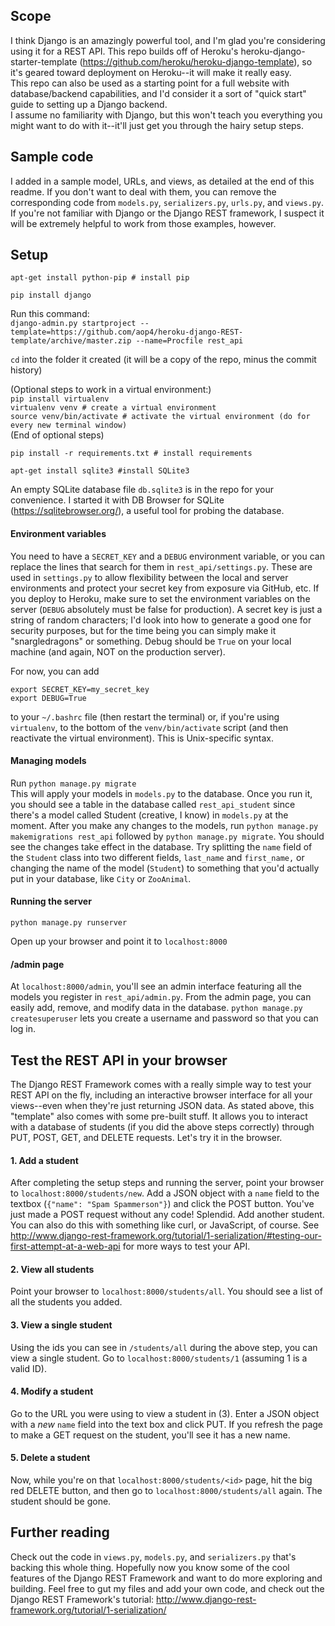 ## Scope
I think Django is an amazingly powerful tool, and I'm glad you're considering using it for a REST API. This repo builds off of Heroku's heroku-django-starter-template (https://github.com/heroku/heroku-django-template), so it's geared toward deployment on Heroku--it will make it really easy.  
This repo can also be used as a starting point for a full website with database/backend capabilities, and I'd consider it a sort of "quick start" guide to setting up a Django backend.  
I assume no familiarity with Django, but this won't teach you everything you might want to do with it--it'll just get you through the hairy setup steps.  

## Sample code
I added in a sample model, URLs, and views, as detailed at the end of this readme. If you don't want to deal with them, you can remove the corresponding code from `models.py`, `serializers.py`, `urls.py`, and `views.py`. If you're not familiar with Django or the Django REST framework, I suspect it will be extremely helpful to work from those examples, however.


## Setup

`apt-get install python-pip # install pip`  

`pip install django`  

Run this command:  
`django-admin.py startproject --template=https://github.com/aop4/heroku-django-REST-template/archive/master.zip --name=Procfile rest_api`

`cd` into the folder it created (it will be a copy of the repo, minus the commit history)

(Optional steps to work in a virtual environment:)  
`pip install virtualenv`  
`virtualenv venv # create a virtual environment`  
`source venv/bin/activate # activate the virtual environment (do for every new terminal window)`  
(End of optional steps)  

`pip install -r requirements.txt # install requirements`  

`apt-get install sqlite3 #install SQLite3`  

An empty SQLite database file `db.sqlite3` is in the repo for your convenience. I started it with DB Browser for SQLite  (https://sqlitebrowser.org/), a useful tool for probing the database. 

#### Environment variables

You need to have a `SECRET_KEY` and a `DEBUG` environment variable, or you can replace the lines that search for them in `rest_api/settings.py`. These are used in `settings.py` to allow flexibility between the local and server environments and protect your secret key from exposure via GitHub, etc. If you deploy to Heroku, make sure to set the environment variables on the server (`DEBUG` absolutely must be false for production). A secret key is just a string of random characters; I'd look into how to generate a good one for security purposes, but for the time being you can simply make it "snargledragons" or something. Debug should be `True` on your local machine (and again, NOT on the production server).  

For now, you can add  
```
export SECRET_KEY=my_secret_key
export DEBUG=True
```  
to your `~/.bashrc` file (then restart the terminal) or, if you're using `virtualenv`, to the bottom of the `venv/bin/activate` script (and then reactivate the virtual environment). This is Unix-specific syntax.  

#### Managing models  

Run `python manage.py migrate`  
This will apply your models in `models.py` to the database. Once you run it, you should see a table in the database called `rest_api_student` since there's a model called Student (creative, I know) in `models.py` at the moment. After you make any changes to the models, run `python manage.py makemigrations rest_api` followed by `python manage.py migrate`. You should see the changes take effect in the database. Try splitting the `name` field of the `Student` class into two different fields, `last_name` and `first_name,` or changing the name of the model (`Student`) to something that you'd actually put in your database, like `City` or `ZooAnimal`.

#### Running the server  

`python manage.py runserver`

Open up your browser and point it to `localhost:8000`

#### /admin page

At `localhost:8000/admin`, you'll see an admin interface featuring all the models you register in `rest_api/admin.py`. From the admin page, you can easily add, remove, and modify data in the database. `python manage.py createsuperuser` lets you create a username and password so that you can log in.


## Test the REST API in your browser

The Django REST Framework comes with a really simple way to test your REST API on the fly, including an interactive browser interface for all your views--even when they're just returning JSON data.
As stated above, this "template" also comes with some pre-built stuff. It allows you to interact with a database of students (if you did the above steps correctly) through PUT, POST, GET, and DELETE requests. Let's try it in the browser.

#### 1. Add a student  
After completing the setup steps and running the server, point your browser to `localhost:8000/students/new`. Add a JSON object with a `name` field to the textbox (`{"name": "Spam Spammerson"}`) and click the POST button. You've just made a POST request without any code! Splendid. Add another student.
You can also do this with something like curl, or JavaScript, of course. See http://www.django-rest-framework.org/tutorial/1-serialization/#testing-our-first-attempt-at-a-web-api for more ways to test your API.

#### 2. View all students
Point your browser to `localhost:8000/students/all`. You should see a list of all the students you added.

#### 3. View a single student
Using the ids you can see in `/students/all` during the above step, you can view a single student. Go to `localhost:8000/students/1` (assuming 1 is a valid ID).

#### 4. Modify a student
Go to the URL you were using to view a student in (3). Enter a JSON object with a *new* `name` field into the text box and click PUT. If you refresh the page to make a GET request on the student, you'll see it has a new name.

#### 5. Delete a student
Now, while you're on that `localhost:8000/students/<id>` page, hit the big red DELETE button, and then go to `localhost:8000/students/all` again. The student should be gone.

## Further reading
Check out the code in `views.py`, `models.py`, and `serializers.py` that's backing this whole thing.
Hopefully now you know some of the cool features of the Django REST Framework and want to do more exploring and building. Feel free to gut my files and add your own code, and check out the Django REST Framework's tutorial: http://www.django-rest-framework.org/tutorial/1-serialization/
